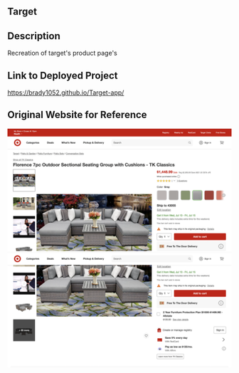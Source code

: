 ## Target

## Description

Recreation of target's product page's

## Link to Deployed Project

https://brady1052.github.io/Target-app/

## Original Website for Reference

 <img src='reference-photos/target-reference-photo-1.png' alt='reference 1'>
  <img src='reference-photos/target-reference-photo-2.png' alt='reference 2'>
